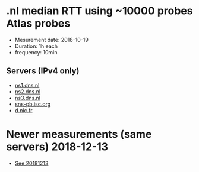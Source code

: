 # .nl median RTT using ~10000 probes Atlas probes

  * Mesurement date: 2018-10-19 
  * Duration: 1h each 
  * frequency: 10min
  
  
## Servers (IPv4 only)


  * [ns1.dns.nl](ns1-16557735-1539907200-1539993599.html)
  * [ns2.dns.nl](ns2-16557740-1539907200-1539993599.html)
  * [ns3.dns.nl](ns3-16557770-1539907200-1539993599.html)
  * [sns-pb.isc.org](isc-16557773-1539907200-1539993599.html)
  * [d.nic.fr](d-nic-fr-16557083-1539907200-1539993599.html)


# Newer measurements (same servers) 2018-12-13
  * [See 20181213](20181213)
  
